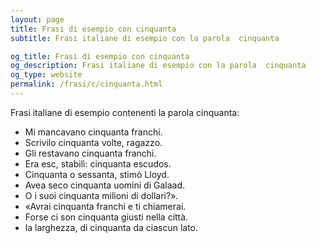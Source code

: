 ```yaml
---
layout: page
title: Frasi di esempio con cinquanta 
subtitle: Frasi italiane di esempio con la parola  cinquanta

og_title: Frasi di esempio con cinquanta 
og_description: Frasi italiane di esempio con la parola  cinquanta
og_type: website
permalink: /frasi/c/cinquanta.html
---
```


Frasi italiane di esempio contenenti la parola cinquanta:


- Mi mancavano cinquanta franchi.
- Scrivilo cinquanta volte, ragazzo.
- Gli restavano cinquanta franchi.
- Era esc, stabilì: cinquanta escudos.
- Cinquanta o sessanta, stimò Lloyd.
- Avea seco cinquanta uomini di Galaad.
- O i suoi cinquanta milioni di dollari?».
- «Avrai cinquanta franchi e ti chiamerai.
- Forse ci son cinquanta giusti nella città.
- la larghezza, di cinquanta da ciascun lato.
